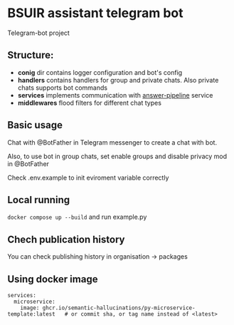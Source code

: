 # BSUIR assistant telegram bot
Telegram-bot project

## Structure:
- **conig** dir contains logger configuration and bot's config
- **handlers** contains handlers for group and private chats. Also private chats supports bot commands
- **services** implements communication with [answer-pipeline](https://github.com/semantic-hallucinations/answer_pipeline) service
- **middlewares** flood filters for different chat types
 
## Basic usage

Chat with @BotFather in Telegram messenger to create a chat with bot.

Also, to use bot in group chats, set enable groups and disable privacy mod in @BotFather

Check .env.example to init eviroment variable correctly


## Local running
```docker compose up --build``` and run example.py

## Chech publication history
You can check publishing history in organisation -> packages

## Using docker image
```
services:
  microservice:
    image: ghcr.io/semantic-hallucinations/py-microservice-template:latest   # or commit sha, or tag name instead of <latest>
```
